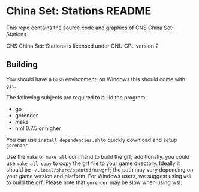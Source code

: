 # China Set: Stations README

This repo contains the source code and graphics of CNS China Set: Stations.

CNS China Set: Stations is licensed under GNU GPL version 2

## Building

You should have a `bash` environment, on Windows this should come with `git`.

The following subjects are required to build the program:

- go
- gorender
- make
- nml 0.7.5 or higher

You can use `install_dependencies.sh` to quickly download and setup `gorender`

Use the `make` or `make all` command to build the grf; additionally, you could use `make all copy` to copy the grf file to your game directory. Ideally it should be `~/.local/share/openttd/newgrf`; the path may vary depending on your game version and platform.
For Windows users, we suggest using `wsl` to build the grf. Please note that `gorender` may be slow when using wsl.